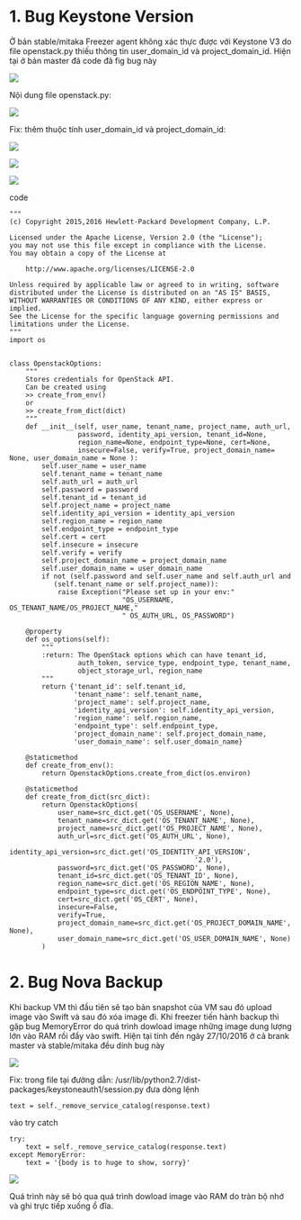 # 1. Bug Keystone Version

Ở bản stable/mitaka Freezer agent không xác thực được với Keystone V3 do file openstack.py thiếu thông tin user_domain_id và project_domain_id. Hiện tại ở bản master đã code đã fig bug này

![](http://image.prntscr.com/image/d9a62cf43b9446298564a028be099e57.png)

Nội dung file openstack.py:


![](http://image.prntscr.com/image/167d4ce50e66400b908121ba58114103.png)


Fix: thêm thuộc tính  user_domain_id và project_domain_id:

![](http://image.prntscr.com/image/808d252cd6d8437e819c3e52e09050c3.png)


![](http://image.prntscr.com/image/92ac125300794678b7ebd4aab200718e.png)


![](http://image.prntscr.com/image/9ec0ec1100334bf7b05a6b6514a82f64.png)


code

```
"""
(c) Copyright 2015,2016 Hewlett-Packard Development Company, L.P.

Licensed under the Apache License, Version 2.0 (the "License");
you may not use this file except in compliance with the License.
You may obtain a copy of the License at

    http://www.apache.org/licenses/LICENSE-2.0

Unless required by applicable law or agreed to in writing, software
distributed under the License is distributed on an "AS IS" BASIS,
WITHOUT WARRANTIES OR CONDITIONS OF ANY KIND, either express or implied.
See the License for the specific language governing permissions and
limitations under the License.
"""
import os


class OpenstackOptions:
    """
    Stores credentials for OpenStack API.
    Can be created using
    >> create_from_env()
    or
    >> create_from_dict(dict)
    """
    def __init__(self, user_name, tenant_name, project_name, auth_url,
                 password, identity_api_version, tenant_id=None,
                 region_name=None, endpoint_type=None, cert=None,
                 insecure=False, verify=True, project_domain_name= None, user_domain_name = None ):
        self.user_name = user_name
        self.tenant_name = tenant_name
        self.auth_url = auth_url
        self.password = password
        self.tenant_id = tenant_id
        self.project_name = project_name
        self.identity_api_version = identity_api_version
        self.region_name = region_name
        self.endpoint_type = endpoint_type
        self.cert = cert
        self.insecure = insecure
        self.verify = verify
        self.project_domain_name = project_domain_name
        self.user_domain_name = user_domain_name
        if not (self.password and self.user_name and self.auth_url and
           (self.tenant_name or self.project_name)):
            raise Exception("Please set up in your env:"
                            "OS_USERNAME, OS_TENANT_NAME/OS_PROJECT_NAME,"
                            " OS_AUTH_URL, OS_PASSWORD")

    @property
    def os_options(self):
        """
        :return: The OpenStack options which can have tenant_id,
                 auth_token, service_type, endpoint_type, tenant_name,
                 object_storage_url, region_name
        """
        return {'tenant_id': self.tenant_id,
                'tenant_name': self.tenant_name,
                'project_name': self.project_name,
                'identity_api_version': self.identity_api_version,
                'region_name': self.region_name,
                'endpoint_type': self.endpoint_type,
                'project_domain_name': self.project_domain_name,
                'user_domain_name': self.user_domain_name}

    @staticmethod
    def create_from_env():
        return OpenstackOptions.create_from_dict(os.environ)

    @staticmethod
    def create_from_dict(src_dict):
        return OpenstackOptions(
            user_name=src_dict.get('OS_USERNAME', None),
            tenant_name=src_dict.get('OS_TENANT_NAME', None),
            project_name=src_dict.get('OS_PROJECT_NAME', None),
            auth_url=src_dict.get('OS_AUTH_URL', None),
            identity_api_version=src_dict.get('OS_IDENTITY_API_VERSION',
                                              '2.0'),
            password=src_dict.get('OS_PASSWORD', None),
            tenant_id=src_dict.get('OS_TENANT_ID', None),
            region_name=src_dict.get('OS_REGION_NAME', None),
            endpoint_type=src_dict.get('OS_ENDPOINT_TYPE', None),
            cert=src_dict.get('OS_CERT', None),
            insecure=False,
            verify=True,
            project_domain_name=src_dict.get('OS_PROJECT_DOMAIN_NAME', None),
            user_domain_name=src_dict.get('OS_USER_DOMAIN_NAME', None)
        )

```

# 2. Bug Nova Backup

Khi backup VM thì đầu tiên sẽ tạo  bản snapshot của VM sau đó upload image vào Swift và sau đó xóa image đi. Khi freezer tiến hành backup thì gặp bug MemoryError do quá trình dowload image những image dung lượng lớn vào RAM rồi đẩy vào swift. Hiện tại tính đến ngày 27/10/2016 ở cả brank master và stable/mitaka đều dính bug này 

![](http://image.prntscr.com/image/270b0d48e16a45b1a257283df3511ee0.png)


Fix: trong file tại đường dẫn: /usr/lib/python2.7/dist-packages/keystoneauth1/session.py đưa dòng lệnh

```
text = self._remove_service_catalog(response.text)
```
vào try catch

```
try:
    text = self._remove_service_catalog(response.text)
except MemoryError:
    text = '{body is to huge to show, sorry}'
```
![](http://image.prntscr.com/image/6d0cf5e58c23431e981a46494023cf4f.png)

Quá trình này sẽ bỏ qua quá trình dowload image vào RAM do tràn bộ nhớ và ghi trực tiếp xuống ổ đĩa.

